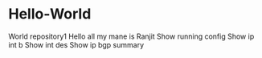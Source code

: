# Hello-World
World repository1
Hello all my mane is Ranjit
Show running config
Show ip int b
Show int des
Show ip bgp summary
